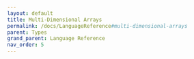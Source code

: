 ```yaml
---
layout: default
title: Multi-Dimensional Arrays
permalink: /docs/LanguageReference#multi-dimensional-arrays
parent: Types
grand_parent: Language Reference
nav_order: 5
---
```

